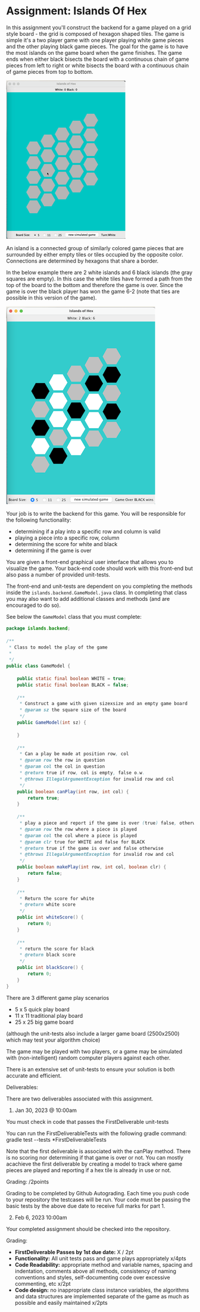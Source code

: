 # Assignment: Islands Of Hex

In this assignment you'll construct the backend for a game played on a grid style board - the grid is composed of hexagon shaped tiles. The game is simple it's a two player game with one player playing white game pieces and the other playing black game pieces. The goal for the game is to have the most islands on the game board when the game finishes. The game ends when either black bisects the board with a continuous chain of game pieces from left to right or white bisects the board with a continuous chain of game pieces from top to bottom.

![sample game play](a_res/output.gif)


An island is a connected group of similarly colored game pieces that are surrounded by either empty tiles or tiles occupied by the opposite color. Connections are determined by hexagons that share a border.

In the below example there are 2 white islands and 6 black islands (the gray squares are empty). In this case the white tiles have formed a path from the top of the board to the bottom and therefore the game is over. Since the game is over the black player has won the game 6-2 (note that ties are possible in this version of the game).

![example game board](a_res/example_board.png)

Your job is to write the backend for this game. You will be responsible for the following functionality:

- determining if a play into a specific row and column is valid
- playing a piece into a specific row, column
- determining the score for white and black
- determining if the game is over

You are given a front-end graphical user interface that allows you to visualize the game. Your back-end code should work with this front-end but also pass a number of provided unit-tests.

The front-end and unit-tests are dependent on you completing the methods inside the `islands.backend.GameModel.java` class. In completing that class you may also want to add additional classes and methods (and are encouraged to do so).

See below the `GameModel` class that you must complete:

```java
package islands.backend;

/**
 * Class to model the play of the game
 *
 */
public class GameModel {

    public static final boolean WHITE = true;
    public static final boolean BLACK = false;

    /**
     * Construct a game with given sizexsize and an empty game board
     * @param sz the square size of the board
     */
    public GameModel(int sz) {

    }

    /**
     * Can a play be made at position row, col
     * @param row the row in question
     * @param col the col in question
     * @return true if row, col is empty, false o.w.
     * @throws IllegalArgumentException for invalid row and col
     */
    public boolean canPlay(int row, int col) {
        return true;
    }

    /**
     * play a piece and report if the game is over (true) false, otherwise
     * @param row the row where a piece is played
     * @param col the col where a piece is played
     * @param clr true for WHITE and false for BLACK
     * @return true if the game is over and false otherwise
     * @throws IllegalArgumentException for invalid row and col
     */
    public boolean makePlay(int row, int col, boolean clr) {
        return false;
    }

    /**
     * Return the score for white
     * @return white score
     */
    public int whiteScore() {
        return 0;
    }

    /**
     * return the score for black
     * @return black score
     */
    public int blackScore() {
        return 0;
    }
}

```

There are 3 different game play scenarios

- 5 x 5 quick play board
- 11 x 11 traditional play board
- 25 x 25 big game board

(although the unit-tests also include a larger game board (2500x2500) which may test your algorithm choice)

The game may be played with two players, or a game may be simulated with (non-intelligent) random computer players against each other.

There is an extensive set of unit-tests to ensure your solution is both accurate and efficient.

Deliverables:

There are two deliverables associated with this assignment.


1.  Jan 30, 2023 @ 10:00am

You must check in code that passes the FirstDeliverable unit-tests

You can run the FirstDeliverableTests with the following gradle command:
gradle test --tests *FirstDeliverableTests

Note that the first deliverable is associated with the canPlay method. There is no scoring nor determining if that game is over or not. You can mostly acachieve the first deliverable by creating a model to track where game pieces are played and reporting if a hex tile is already in use or not.

Grading: /2points

Grading to be completed by Github Autograding. Each time you push code to your repository the testcases will be run. Your code must be passing the basic tests by the above due date to receive full marks for part 1.


2. Feb 6, 2023 10:00am

Your completed assignment should be checked into the repository.

Grading:
 - **FirstDeliverable Passes by 1st due date:** X / 2pt
 - **Functionality:** All unit tests pass and game plays appropriately x/4pts
 - **Code Readability:** appropriate method and variable names, spacing and indentation, comments above all methods, consistency of naming conventions and styles, self-documenting code over excessive commenting, etc x/2pt
 - **Code design:** no inappropriate class instance variables, the algorithms and data structures are implemented separate of the game as much as possible and easily maintained x/2pts
 
